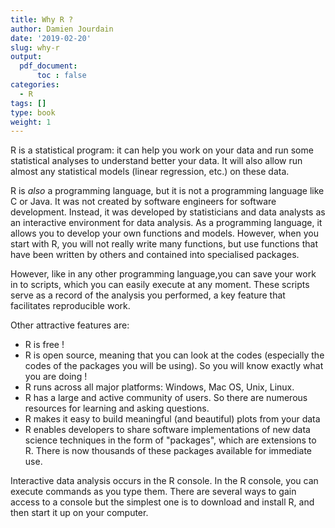 ```yaml
---
title: Why R ?
author: Damien Jourdain
date: '2019-02-20'
slug: why-r
output:
  pdf_document:
      toc : false
categories:
  - R
tags: []
type: book
weight: 1
---
```


R is a statistical program: it can help you work on your data and run some statistical analyses to understand better your data. It will also allow run almost any statistical models (linear regression, etc.) on these data.

R is *also* a programming language, but it is not a programming language like C or Java. It was not created by software engineers for software development. Instead, it was developed by statisticians and data analysts as an interactive environment for data analysis. As a programming language, it allows you to develop your own functions and models. However, when you start with R, you will not really write many functions, but use functions that have been written by others and contained into specialised packages.

However, like in any other programming language,you can save your work in to scripts, which you can easily execute at any moment. These scripts serve as a record of the analysis you performed, a key feature that facilitates reproducible work.

Other attractive features are:

+ R is free !
+ R is open source, meaning that you can look at the codes (especially the codes of the packages you will be using). So you will know exactly what you are doing !
+ R runs across all major platforms: Windows, Mac OS, Unix, Linux.
+ R has a large and active community of users. So there are numerous resources for learning and asking questions.
+ R makes it easy to build meaningful (and beautiful) plots from your data
+ R enables developers to share software implementations of new data science techniques in the form of "packages", which are extensions to R. There is now thousands of these packages available for immediate use.

Interactive data analysis occurs in the R console. In the R console, you can execute commands as you type them. There are several ways to gain access to a console but the simplest one is to download and install R, and then start it up on your computer.

